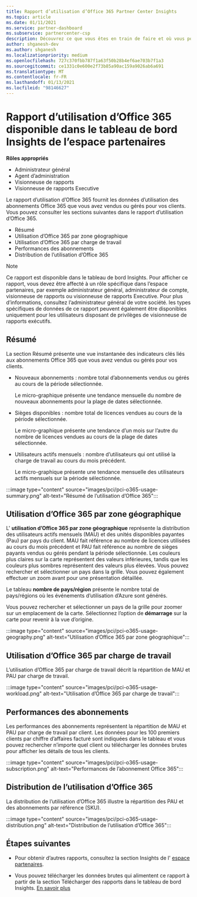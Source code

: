 ```yaml
---
title: Rapport d’utilisation d’Office 365 Partner Center Insights
ms.topic: article
ms.date: 01/11/2021
ms.service: partner-dashboard
ms.subservice: partnercenter-csp
description: Découvrez ce que vous êtes en train de faire et où vous pouvez améliorer l’utilisation des abonnements Office 365 que vous vendez ou gérez pour vos clients.
author: shganesh-dev
ms.author: shganesh
ms.localizationpriority: medium
ms.openlocfilehash: 727c370fbb787f1a63f50b28b4ef6ae703b7f1a3
ms.sourcegitcommit: ce1331c0e600e2f73b85a90ac159a9026ab6a691
ms.translationtype: MT
ms.contentlocale: fr-FR
ms.lasthandoff: 01/13/2021
ms.locfileid: "98146627"
---
```

# <a name="office-365-usage-report-available-from-the-partner-center-insights-dashboard"></a>Rapport d’utilisation d’Office 365 disponible dans le tableau de bord Insights de l’espace partenaires

**Rôles appropriés**
- Administrateur général
- Agent d’administration
- Visionneuse de rapports
- Visionneuse de rapports Executive

Le rapport d’utilisation d’Office 365 fournit les données d’utilisation des abonnements Office 365 que vous avez vendus ou gérés pour vos clients. Vous pouvez consulter les sections suivantes dans le rapport d’utilisation d’Office 365.

- Résumé
- Utilisation d’Office 365 par zone géographique
- Utilisation d’Office 365 par charge de travail
- Performances des abonnements
- Distribution de l’utilisation d’Office 365

 > [!NOTE]
 > Ce rapport est disponible dans le tableau de bord Insights. Pour afficher ce rapport, vous devez être affecté à un rôle spécifique dans l’espace partenaires, par exemple administrateur général, administrateur de compte, visionneuse de rapports ou visionneuse de rapports Executive. Pour plus d’informations, consultez l’administrateur général de votre société. les types spécifiques de données de ce rapport peuvent également être disponibles uniquement pour les utilisateurs disposant de privilèges de visionneuse de rapports exécutifs.

## <a name="summary"></a>Résumé

La section Résumé présente une vue instantanée des indicateurs clés liés aux abonnements Office 365 que vous avez vendus ou gérés pour vos clients.  

- Nouveaux abonnements : nombre total d’abonnements vendus ou gérés au cours de la période sélectionnée.

   Le micro-graphique présente une tendance mensuelle du nombre de nouveaux abonnements pour la plage de dates sélectionnée.

- Sièges disponibles : nombre total de licences vendues au cours de la période sélectionnée.

   Le micro-graphique présente une tendance d’un mois sur l’autre du nombre de licences vendues au cours de la plage de dates sélectionnée.

- Utilisateurs actifs mensuels : nombre d’utilisateurs qui ont utilisé la charge de travail au cours du mois précédent. 

   Le micro-graphique présente une tendance mensuelle des utilisateurs actifs mensuels sur la période sélectionnée.

:::image type="content" source="images/pci/pci-o365-usage-summary.png" alt-text="Résumé de l’utilisation d’Office 365":::

## <a name="office-365-usage-by-geography"></a>Utilisation d’Office 365 par zone géographique

L' **utilisation d’Office 365 par zone géographique** représente la distribution des utilisateurs actifs mensuels (MAU) et des unités disponibles payantes (Pau) par pays du client. MAU fait référence au nombre de licences utilisées au cours du mois précédent et PAU fait référence au nombre de sièges payants vendus ou gérés pendant la période sélectionnée. Les couleurs plus claires sur la carte représentent des valeurs inférieures, tandis que les couleurs plus sombres représentent des valeurs plus élevées. Vous pouvez rechercher et sélectionner un pays dans la grille. Vous pouvez également effectuer un zoom avant pour une présentation détaillée.

Le tableau **nombre de pays/région** présente le nombre total de pays/régions où les événements d’utilisation d’Azure sont générés.

Vous pouvez rechercher et sélectionner un pays de la grille pour zoomer sur un emplacement de la carte. Sélectionnez l’option de **démarrage** sur la carte pour revenir à la vue d’origine.


:::image type="content" source="images/pci/pci-o365-usage-geography.png" alt-text="Utilisation d’Office 365 par zone géographique":::

## <a name="office-365-usage-by-workload"></a>Utilisation d’Office 365 par charge de travail

L’utilisation d’Office 365 par charge de travail décrit la répartition de MAU et PAU par charge de travail.

:::image type="content" source="images/pci/pci-o365-usage-workload.png" alt-text="Utilisation d’Office 365 par charge de travail":::

## <a name="subscriptions-performance"></a>Performances des abonnements

Les performances des abonnements représentent la répartition de MAU et PAU par charge de travail par client. Les données pour les 100 premiers clients par chiffre d’affaires facturé sont indiquées dans le tableau et vous pouvez rechercher n’importe quel client ou télécharger les données brutes pour afficher les détails de tous les clients.

:::image type="content" source="images/pci/pci-o365-usage-subscription.png" alt-text="Performances de l’abonnement Office 365":::

## <a name="office-365-usage-distribution"></a>Distribution de l’utilisation d’Office 365

La distribution de l’utilisation d’Office 365 illustre la répartition des PAU et des abonnements par référence (SKU).

:::image type="content" source="images/pci/pci-o365-usage-distribution.png" alt-text="Distribution de l’utilisation d’Office 365":::

## <a name="next-steps"></a>Étapes suivantes

- Pour obtenir d’autres rapports, consultez la section Insights de l' [espace partenaires](partner-center-insights.md).

- Vous pouvez télécharger les données brutes qui alimentent ce rapport à partir de la section Télécharger des rapports dans le tableau de bord Insights. [En savoir plus](pci-download-reports.md) 
